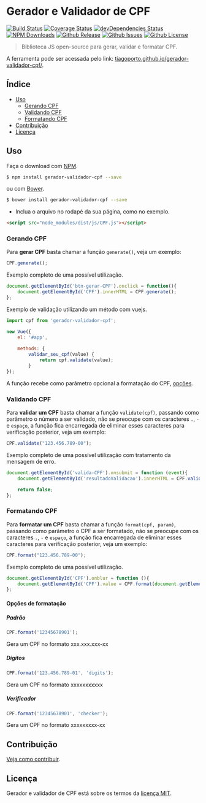 # Gerador e Validador de CPF

[![Build Status](https://travis-ci.org/tiagoporto/gerador-validador-cpf.svg)](https://travis-ci.org/tiagoporto/gerador-validador-cpf)
[![Coverage Status](https://img.shields.io/coveralls/tiagoporto/gerador-validador-cpf.svg)](https://coveralls.io/github/tiagoporto/gerador-validador-cpf)
[![devDependencies Status](https://david-dm.org/tiagoporto/gerador-validador-cpf/dev-status.svg)](https://david-dm.org/tiagoporto/gerador-validador-cpf?type=dev)
[![NPM Downloads](https://img.shields.io/npm/dt/gerador-validador-cpf.svg)](https://www.npmjs.com/package/gerador-validador-cpf)
[![Github Release](https://img.shields.io/github/release/tiagoporto/gerador-validador-cpf.svg)](https://github.com/tiagoporto/gerador-validador-cpf/releases)
[![Github Issues](https://img.shields.io/github/issues/tiagoporto/gerador-validador-cpf.svg)](https://github.com/tiagoporto/gerador-validador-cpf/issues)
[![Github License](https://img.shields.io/github/license/tiagoporto/gerador-validador-cpf.svg)](https://github.com/tiagoporto/gerador-validador-cpf/blob/master/LICENSE)

> Biblioteca JS open-source para gerar, validar e formatar CPF.

A ferramenta pode ser acessada pelo link: [tiagoporto.github.io/gerador-validador-cpf/](http://tiagoporto.github.io/gerador-validador-cpf/).

## Índice

* [Uso](#uso)
    * [Gerando CPF](#gerando-cpf)
    * [Validando CPF](#validando-cpf)
    * [Formatando CPF](#formatando-cpf)
* [Contribuição](#contribuição)
* [Licença](#licença)


## Uso

Faça o download com [NPM](https://www.npmjs.com).

```sh
$ npm install gerador-validador-cpf --save
```

ou com [Bower](http://bower.io).

```sh
$ bower install gerador-validador-cpf --save
```

* Inclua o arquivo no rodapé da sua página, como no exemplo.

```html
<script src="node_modules/dist/js/CPF.js"></script>
```


### Gerando CPF

Para __gerar CPF__ basta chamar a função `generate()`, veja um exemplo:

```javascript
CPF.generate();
```

Exemplo completo de uma possível utilização.

```javascript
document.getElementById('btn-gerar-CPF').onclick = function(){
    document.getElementById('CPF').innerHTML = CPF.generate();
};
```

Exemplo de validação utilizando um método com vuejs.
```javascript
import cpf from 'gerador-validador-cpf';

new Vue({
    el: '#app',
    
    methods: {
        validar_seu_cpf(value) {
            return cpf.validate(value);
        }
});
```

A função recebe como parâmetro opcional a formatação do CPF, [opções](#opções-de-formatação).

### Validando CPF

Para __validar um CPF__ basta chamar a função `validate(cpf)`, passando como parâmetro o número a ser validado, não se preocupe com os caracteres `.`, `-` e `espaço`, a função fica encarregada de eliminar esses caracteres para verificação posterior, veja um exemplo:

```javascript
CPF.validate("123.456.789-00");
```

Exemplo completo de uma possível utilização com tratamento da mensagem de erro.

```javascript
document.getElementById('valida-CPF').onsubmit = function (event){
    document.getElementById('resultadoValidacao').innerHTML = CPF.validate(document.getElementById('cpf').value);

    return false;
};
```

### Formatando CPF

Para __formatar um CPF__ basta chamar a função `format(cpf, param)`, passando como parâmetro o CPF a ser formatado, não se preocupe com os caracteres `.`, `-` e `espaço`, a função fica encarregada de eliminar esses caracteres para verificação posterior, veja um exemplo:

```javascript
CPF.format("123.456.789-00");
```

Exemplo completo de uma possível utilização.

```javascript
document.getElementById('CPF').onblur = function (){
    document.getElementById('CPF').value = CPF.format(document.getElementById('CPF').value);
};
```

#### Opções de formatação

##### Padrão
```javascript
CPF.format('12345678901');
```
Gera um CPF no formato xxx.xxx.xxx-xx

##### Dígitos
```javascript
CPF.format('123.456.789-01', 'digits');
```
Gera um CPF no formato xxxxxxxxxxx

##### Verificador
```javascript
CPF.format('12345678901', 'checker');
```
Gera um CPF no formato xxxxxxxxx-xx


## Contribuição
[Veja como contribuir](https://github.com/tiagoporto/gerador-validador-cpf/blob/master/CONTRIBUTING.md).

## Licença

Gerador e validador de CPF está sobre os termos da [licença MIT](https://github.com/tiagoporto/gerador-validador-cpf/blob/master/LICENSE).
